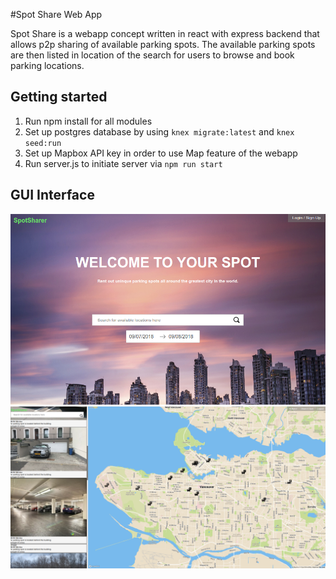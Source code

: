 #Spot Share Web App

Spot Share is a webapp concept written in react with express backend that allows p2p sharing of available parking spots. The available parking spots are then listed in location of the search for users to browse and book parking locations.


## Getting started

1. Run npm install for all modules
2. Set up postgres database by using `knex migrate:latest` and `knex seed:run` 
3. Set up Mapbox API key in order to use Map feature of the webapp
4. Run server.js to initiate server via `npm run start`

## GUI Interface

![Screenshot](Mainpage.png)
![Screenshot](Map.png)
